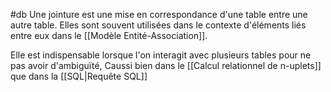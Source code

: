 #db
Une jointure est une mise en correspondance d'une table entre une autre table.
Elles sont souvent utilisées dans le contexte d'éléments liés entre eux dans le [[Modèle Entité-Association]].

Elle est indispensable lorsque l'on interagit avec plusieurs tables pour ne pas avoir d'ambiguïté, Caussi bien dans le [[Calcul relationnel de n-uplets]] que dans la [[SQL|Requête SQL]]